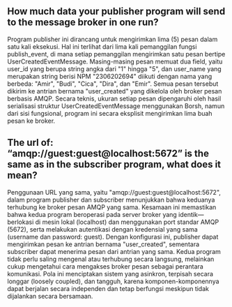 ## How much data your publisher program will send to the message broker in one run?
Program publisher ini dirancang untuk mengirimkan lima (5) pesan dalam satu kali eksekusi. Hal ini terlihat dari lima kali pemanggilan fungsi publish_event, di mana setiap pemanggilan mengirimkan satu pesan bertipe UserCreatedEventMessage. Masing-masing pesan memuat dua field, yaitu user_id yang berupa string angka dari "1" hingga "5", dan user_name yang merupakan string berisi NPM "2306202694" diikuti dengan nama yang berbeda: "Amir", "Budi", "Cica", "Dira", dan "Emir". Semua pesan tersebut dikirim ke antrian bernama "user_created" yang dikelola oleh broker pesan berbasis AMQP. Secara teknis, ukuran setiap pesan dipengaruhi oleh hasil serialisasi struktur UserCreatedEventMessage menggunakan Borsh, namun dari sisi fungsional, program ini secara eksplisit mengirimkan lima buah pesan ke broker.

## The url of: “amqp://guest:guest@localhost:5672” is the same as in the subscriber program, what does it mean?
Penggunaan URL yang sama, yaitu "amqp://guest:guest@localhost:5672", dalam program publisher dan subscriber menunjukkan bahwa keduanya terhubung ke broker pesan AMQP yang sama. Kesamaan ini memastikan bahwa kedua program beroperasi pada server broker yang identik—berlokasi di mesin lokal (localhost) dan menggunakan port standar AMQP (5672), serta melakukan autentikasi dengan kredensial yang sama (username dan password: guest). Dengan konfigurasi ini, publisher dapat mengirimkan pesan ke antrian bernama "user_created", sementara subscriber dapat menerima pesan dari antrian yang sama. Kedua program tidak perlu saling mengenal atau terhubung secara langsung, melainkan cukup mengetahui cara mengakses broker pesan sebagai perantara komunikasi. Pola ini menciptakan sistem yang asinkron, terpisah secara longgar (loosely coupled), dan tangguh, karena komponen-komponennya dapat berjalan secara independen dan tetap berfungsi meskipun tidak dijalankan secara bersamaan.